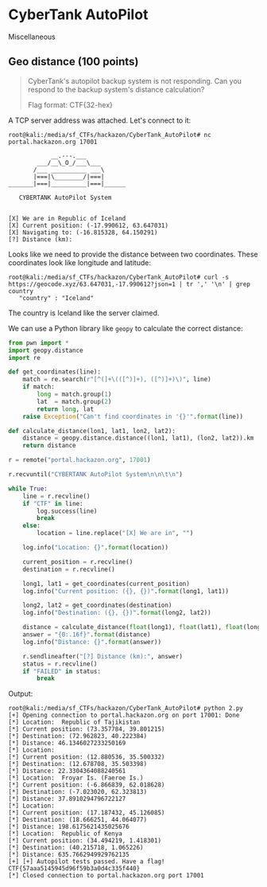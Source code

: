 # CyberTank AutoPilot
Miscellaneous

## Geo distance (100 points)

> CyberTank's autopilot backup system is not responding. Can you respond to the backup system's distance calculation? 
> 
> Flag format: CTF{32-hex}

A TCP server address was attached. Let's connect to it:

```console
root@kali:/media/sf_CTFs/hackazon/CyberTank_AutoPilot# nc portal.hackazon.org 17001

            __.---.___
        ___/__\_O_/___\___
       /___ __________ ___\
       |===|\________/|===|
_______|===|__________|===|______

   CYBERTANK AutoPilot System


[X] We are in Republic of Iceland
[X] Current position: (-17.990612, 63.647031)
[X] Navigating to: (-16.815328, 64.150291)
[?] Distance (km):
```

Looks like we need to provide the distance between two coordinates. These coordinates look like longitude and latitude:

```console
root@kali:/media/sf_CTFs/hackazon/CyberTank_AutoPilot# curl -s https://geocode.xyz/63.647031,-17.990612?json=1 | tr ',' '\n' | grep country
   "country" : "Iceland"
```

The country is Iceland like the server claimed.

We can use a Python library like `geopy` to calculate the correct distance:

```python
from pwn import *
import geopy.distance
import re

def get_coordinates(line):
    match = re.search(r"[^(]+\(([^)]+), ([^)]+)\)", line)
    if match:
        long = match.group(1)
        lat  = match.group(2)
        return long, lat
    raise Exception("Can't find coordinates in '{}'".format(line))

def calculate_distance(lon1, lat1, lon2, lat2):
    distance = geopy.distance.distance((lon1, lat1), (lon2, lat2)).km
    return distance

r = remote("portal.hackazon.org", 17001)

r.recvuntil("CYBERTANK AutoPilot System\n\n\t\n")

while True:
    line = r.recvline()
    if "CTF" in line:
        log.success(line)
        break
    else: 
        location = line.replace("[X] We are in", "")

    log.info("Location: {}".format(location))

    current_position = r.recvline()
    destination = r.recvline()

    long1, lat1 = get_coordinates(current_position)
    log.info("Current position: ({}, {})".format(long1, lat1))

    long2, lat2 = get_coordinates(destination)
    log.info("Destination: ({}, {})".format(long2, lat2))

    distance = calculate_distance(float(long1), float(lat1), float(long2), float(lat2))
    answer = "{0:.16f}".format(distance)
    log.info("Distance: {}".format(answer))

    r.sendlineafter("[?] Distance (km):", answer)
    status = r.recvline()
    if "FAILED" in status:
        break
```

Output:
```console
root@kali:/media/sf_CTFs/hackazon/CyberTank_AutoPilot# python 2.py
[+] Opening connection to portal.hackazon.org on port 17001: Done
[*] Location:  Republic of Tajikistan
[*] Current position: (73.357784, 39.801215)
[*] Destination: (72.962823, 40.222384)
[*] Distance: 46.1346027233250169
[*] Location:
[*] Current position: (12.880536, 35.500332)
[*] Destination: (12.678708, 35.503398)
[*] Distance: 22.3304364088240561
[*] Location:  Froyar Is. (Faeroe Is.)
[*] Current position: (-6.866839, 62.018628)
[*] Destination: (-7.023020, 62.323813)
[*] Distance: 37.8910294796722127
[*] Location:
[*] Current position: (17.187432, 45.126085)
[*] Destination: (18.666251, 44.064077)
[*] Distance: 198.6175621435025676
[*] Location:  Republic of Kenya
[*] Current position: (34.494219, 1.418301)
[*] Destination: (40.215718, 1.065226)
[*] Distance: 635.7662949929762135
[+] [+] Autopilot tests passed. Have a flag! CTF{57aaa5145945d96f59b3a0d4c335f440}
[*] Closed connection to portal.hackazon.org port 17001
```

